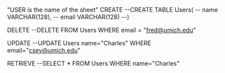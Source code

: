 "USER is the name of the sheet"
CREATE
--CREATE TABLE Users(
--	name VARCHAR(128),
--	email VARCHAR(128)
--)

DELETE
--DELETE FROM Users WHERE email = "fred@umich.edu"

UPDATE
--UPDATE Users name="Charles" WHERE email="csev@umich.edu"

RETRIEVE
--SELECT * FROM Users WHERE name="Charles"
